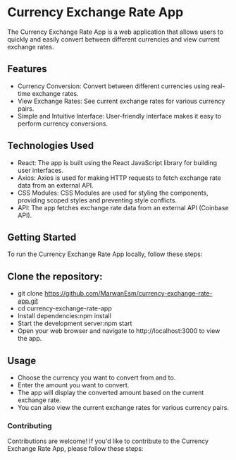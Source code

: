 # Currency Exchange Rate App #

The Currency Exchange Rate App is a web application that allows users to quickly and easily convert between different currencies and view current exchange rates.

## Features ##
* Currency Conversion: Convert between different currencies using real-time exchange rates.
* View Exchange Rates: See current exchange rates for various currency pairs.
* Simple and Intuitive Interface: User-friendly interface makes it easy to perform currency conversions.

## Technologies Used ##

* React: The app is built using the React JavaScript library for building user interfaces.
* Axios: Axios is used for making HTTP requests to fetch exchange rate data from an external API.
* CSS Modules: CSS Modules are used for styling the components, providing scoped styles and preventing style conflicts.
* API: The app fetches exchange rate data from an external API (Coinbase API).

## Getting Started ##
To run the Currency Exchange Rate App locally, follow these steps:

## Clone the repository: ##

* git clone https://github.com/MarwanEsm/currency-exchange-rate-app.git
* cd currency-exchange-rate-app
* Install dependencies:npm install
* Start the development server:npm start
* Open your web browser and navigate to http://localhost:3000 to view the app.

## Usage ###

* Choose the currency you want to convert from and to.
* Enter the amount you want to convert.
* The app will display the converted amount based on the current exchange rate.
* You can also view the current exchange rates for various currency pairs.

### Contributing ###
Contributions are welcome! If you'd like to contribute to the Currency Exchange Rate App, please follow these steps:
